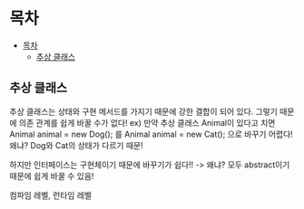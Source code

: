 # 목차
- [목차](#목차)
  - [추상 클래스](#추상-클래스)

## 추상 클래스

추상 클래스는 상태와 구현 메서드를 가지기 때문에 강한 결합이 되어 있다.
그렇기 때문에 의존 관계를 쉽게 바꿀 수가 없다!
ex)
만약 추상 클래스 Animal이 있다고 치면
Animal animal = new Dog(); 를
Animal animal = new Cat(); 으로 바꾸기 어렵다! 왜냐? Dog와 Cat의 상태가 다르기 때문!

하지만 인터페이스는 구현체이기 때문에 바꾸기가 쉽다!! -> 왜냐? 모두 abstract이기 때문에 쉽게 바꿀 수 있음!

컴파임 레벨, 런타임 레벨